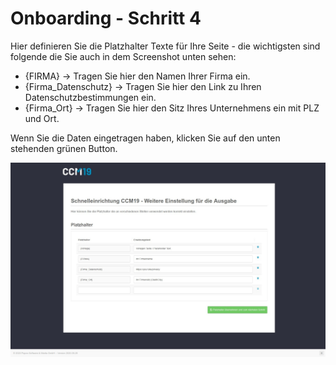 # Onboarding - Schritt 4

Hier definieren Sie die Platzhalter Texte für Ihre Seite - die wichtigsten sind folgende die Sie auch in dem Screenshot unten sehen:

* {FIRMA} -> Tragen Sie hier den Namen Ihrer Firma ein.
* {Firma_Datenschutz} -> Tragen Sie hier den Link zu Ihren Datenschutzbestimmungen ein.
* {Firma_Ort} -> Tragen Sie hier den Sitz Ihres Unternehmens ein mit PLZ und Ort.

Wenn Sie die Daten eingetragen haben, klicken Sie auf den unten stehenden grünen Button.



![screenshot-2020.09.29-15_36_58-CCM19 Onboarding - Cookie Consent Management Software](../assets/screenshot-2020.09.29-15_36_58-CCM19%20Onboarding%20-%20Cookie%20Consent%20Management%20Software.jpg)